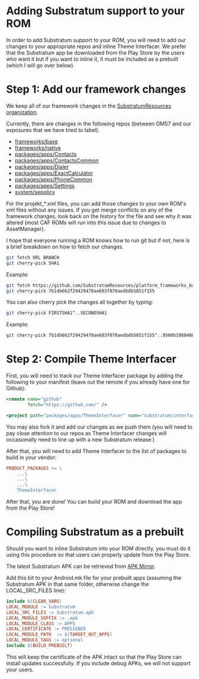 # Adding Substratum support to your ROM

In order to add Substratum support to your ROM, you will need to add our changes
to your appropriate repos and inline Theme Interfacer. We prefer that the Substratum
app be downloaded from the Play Store by the users who want it but if you want
to inline it, it must be included as a prebuilt (which I will go over below).

# Step 1: Add our framework changes

We keep all of our framework changes in the [SubstratumResources organization](https://github.com/SubstratumResources).

Currently, there are changes in the following repos (between OMS7 and our
exposures that we have tried to label).

+ [frameworks/base](https://github.com/SubstratumResources/platform_frameworks_base/commits/n-mr1-rootless)
+ [frameworks/native](https://github.com/SubstratumResources/platform_frameworks_native/commits/n-mr1-rootless)
+ [packages/apps/Contacts](https://github.com/SubstratumResources/platform_packages_apps_contacts/commits/n-mr1-rootless)
+ [packages/apps/ContactsCommon](https://github.com/SubstratumResources/platform_packages_apps_ContactsCommon/commits/n-mr1-rootless)
+ [packages/apps/Dialer](https://github.com/SubstratumResources/platform_packages_apps_Dialer/commits/n-mr1-rootless)
+ [packages/apps/ExactCalculator](https://github.com/SubstratumResources/platform_packages_apps_ExactCalculator/commits/n-mr1-rootless)
+ [packages/apps/PhoneCommon](https://github.com/SubstratumResources/platform_packages_apps_PhoneCommon/commits/n-mr1-rootless)
+ [packages/apps/Settings](https://github.com/SubstratumResources/platform_packages_apps_settings/commits/n-mr1-rootless)
+ [system/sepolicy](https://github.com/SubstratumResources/platform_system_sepolicy/commits/n-mr1-rootless)

For the projekt_*.xml files, you can add those changes to your own ROM's xml
files without any issues. If you get merge conflicts on any of the framework
changes, look back on the history for the file and see why it was altered (most
CAF ROMs will run into this issue due to changes to AssetManager).

I hope that everyone running a ROM knows how to run git but if not, here is a
brief breakdown on how to fetch our changes.

```bash
git fetch URL BRANCH
git cherry-pick SHA1
```

Example:
```bash
git fetch https://github.com/SubstratumResources/platform_frameworks_base n-mr1-rootless
git cherry-pick 7b1db662f29429470ae603f070aedbdb5851f155
```

You can also cherry pick the changes all together by typing:
```bash
git cherry-pick FIRSTSHA1^..SECONDSHA1
```

Example:
```bash
git cherry-pick 7b1db662f29429470ae603f070aedbdb5851f155^..9500b19884081a9d09521a96bf4a057f1d3e5ec7
```

# Step 2: Compile Theme Interfacer

First, you will need to track our Theme Interfacer package by adding the following to
your manifest (leave out the remote if you already have one for Github):

```xml
<remote name="github"
        fetch="https://github.com/" />

<project path="packages/apps/ThemeInterfacer" name="substratum/interfacer" remote="github" revision="n-rootless" />
```

You may also fork it and add our changes as we push them (you will need to pay
close attention to our repos as Theme Interfacer changes will occasionally need to line
up with a new Substratum release.)

After that, you will need to add Theme Interfacer to the list of packages to build in
your vendor:

```makefile
PRODUCT_PACKAGES += \
    ...\
    ...\
    ...\
    ThemeInterfacer
```

After that, you are done! You can build your ROM and download the app from the
Play Store!

# Compiling Substratum as a prebuilt

Should you want to inline Substratum into your ROM directly, you must do it using
this procedure so that users can properly update from the Play Store.

The latest Substratum APK can be retrieved from [APK Mirror](http://www.apkmirror.com/apk/projekt/substratum-theme-engine/).

Add this bit to your Android.mk file for your prebuilt apps (assuming the Substratum
APK in that same folder, otherwise change the LOCAL_SRC_FILES line):

```makefile
include $(CLEAR_VARS)
LOCAL_MODULE := Substratum
LOCAL_SRC_FILES := Substratum.apk
LOCAL_MODULE_SUFFIX := .apk
LOCAL_MODULE_CLASS := APPS
LOCAL_CERTIFICATE := PRESIGNED
LOCAL_MODULE_PATH  := $(TARGET_OUT_APPS)
LOCAL_MODULE_TAGS := optional
include $(BUILD_PREBUILT)
```

This will keep the certificate of the APK intact so that the Play Store can
install updates successfully. If you include debug APKs, we will not support
your users.
